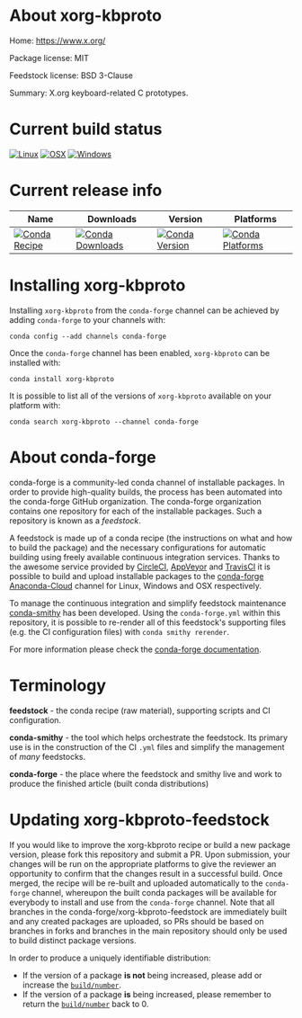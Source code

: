 About xorg-kbproto
==================

Home: https://www.x.org/

Package license: MIT

Feedstock license: BSD 3-Clause

Summary: X.org keyboard-related C prototypes.



Current build status
====================

[![Linux](https://img.shields.io/circleci/project/github/conda-forge/xorg-kbproto-feedstock/master.svg?label=Linux)](https://circleci.com/gh/conda-forge/xorg-kbproto-feedstock)
[![OSX](https://img.shields.io/travis/conda-forge/xorg-kbproto-feedstock/master.svg?label=macOS)](https://travis-ci.org/conda-forge/xorg-kbproto-feedstock)
[![Windows](https://img.shields.io/appveyor/ci/conda-forge/xorg-kbproto-feedstock/master.svg?label=Windows)](https://ci.appveyor.com/project/conda-forge/xorg-kbproto-feedstock/branch/master)

Current release info
====================

| Name | Downloads | Version | Platforms |
| --- | --- | --- | --- |
| [![Conda Recipe](https://img.shields.io/badge/recipe-xorg--kbproto-green.svg)](https://anaconda.org/conda-forge/xorg-kbproto) | [![Conda Downloads](https://img.shields.io/conda/dn/conda-forge/xorg-kbproto.svg)](https://anaconda.org/conda-forge/xorg-kbproto) | [![Conda Version](https://img.shields.io/conda/vn/conda-forge/xorg-kbproto.svg)](https://anaconda.org/conda-forge/xorg-kbproto) | [![Conda Platforms](https://img.shields.io/conda/pn/conda-forge/xorg-kbproto.svg)](https://anaconda.org/conda-forge/xorg-kbproto) |

Installing xorg-kbproto
=======================

Installing `xorg-kbproto` from the `conda-forge` channel can be achieved by adding `conda-forge` to your channels with:

```
conda config --add channels conda-forge
```

Once the `conda-forge` channel has been enabled, `xorg-kbproto` can be installed with:

```
conda install xorg-kbproto
```

It is possible to list all of the versions of `xorg-kbproto` available on your platform with:

```
conda search xorg-kbproto --channel conda-forge
```


About conda-forge
=================

conda-forge is a community-led conda channel of installable packages.
In order to provide high-quality builds, the process has been automated into the
conda-forge GitHub organization. The conda-forge organization contains one repository
for each of the installable packages. Such a repository is known as a *feedstock*.

A feedstock is made up of a conda recipe (the instructions on what and how to build
the package) and the necessary configurations for automatic building using freely
available continuous integration services. Thanks to the awesome service provided by
[CircleCI](https://circleci.com/), [AppVeyor](https://www.appveyor.com/)
and [TravisCI](https://travis-ci.org/) it is possible to build and upload installable
packages to the [conda-forge](https://anaconda.org/conda-forge)
[Anaconda-Cloud](https://anaconda.org/) channel for Linux, Windows and OSX respectively.

To manage the continuous integration and simplify feedstock maintenance
[conda-smithy](https://github.com/conda-forge/conda-smithy) has been developed.
Using the ``conda-forge.yml`` within this repository, it is possible to re-render all of
this feedstock's supporting files (e.g. the CI configuration files) with ``conda smithy rerender``.

For more information please check the [conda-forge documentation](https://conda-forge.org/docs/).

Terminology
===========

**feedstock** - the conda recipe (raw material), supporting scripts and CI configuration.

**conda-smithy** - the tool which helps orchestrate the feedstock.
                   Its primary use is in the construction of the CI ``.yml`` files
                   and simplify the management of *many* feedstocks.

**conda-forge** - the place where the feedstock and smithy live and work to
                  produce the finished article (built conda distributions)


Updating xorg-kbproto-feedstock
===============================

If you would like to improve the xorg-kbproto recipe or build a new
package version, please fork this repository and submit a PR. Upon submission,
your changes will be run on the appropriate platforms to give the reviewer an
opportunity to confirm that the changes result in a successful build. Once
merged, the recipe will be re-built and uploaded automatically to the
`conda-forge` channel, whereupon the built conda packages will be available for
everybody to install and use from the `conda-forge` channel.
Note that all branches in the conda-forge/xorg-kbproto-feedstock are
immediately built and any created packages are uploaded, so PRs should be based
on branches in forks and branches in the main repository should only be used to
build distinct package versions.

In order to produce a uniquely identifiable distribution:
 * If the version of a package **is not** being increased, please add or increase
   the [``build/number``](https://conda.io/docs/user-guide/tasks/build-packages/define-metadata.html#build-number-and-string).
 * If the version of a package **is** being increased, please remember to return
   the [``build/number``](https://conda.io/docs/user-guide/tasks/build-packages/define-metadata.html#build-number-and-string)
   back to 0.
